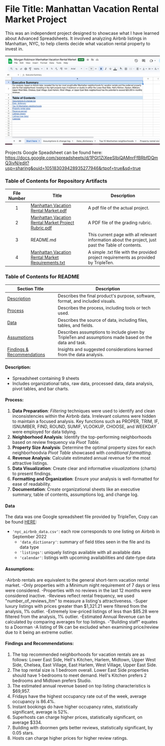 
# File Title: Manhattan Vacation Rental Market Project

This was an independent project designed to showcase what I have learned about Advanced Spreadsheets. It involved analyzing Airbnb listings in Manhattan, NYC, to help clients decide what vacation rental property to invest in.

<img src="https://github.com/robinsonmorgantaylor/Data_Projects_TripleTen/blob/main/Images/Manhattan%20Vacation%20Rental%20Market.JPG">

Projects Google Speadsheet can be found here: https://docs.google.com/spreadsheets/d/1PGt1ZiXeeSIbiQAMnrFfBRbfDQmQ3ivN/edit?usp=sharing&ouid=105183039428935277946&rtpof=true&sd=true

### Table of Contents for Repository Artifacts
| File Number | Title | Description |
| :-----------: | ----------- |----------- |
| 1 | [Manhattan Vacation Rental Market.pdf](https://github.com/robinsonmorgantaylor/Data_Projects_TripleTen/tree/main/Manhattan%20Vacation%20Rental%20Market/Manhattan%20Vacation%20Rental%20Market.pdf) | A pdf file of the actual project. |
| 2 | [Manhattan Vacation Rental Market Project Rubric.pdf](https://github.com/robinsonmorgantaylor/Data_Projects_TripleTen/blob/main/Manhattan%20Vacation%20Rental%20Market/Manhattan%20Vacation%20Rental%20Market%20Project%20Rubric.pdf) | A PDF file of the grading rubric. |
| 3 | README.md | This current page with all relevant information about the project, just past the Table of contents. |
| 4 | [Manhattan Vacation Rental Market Requirements.txt](https://github.com/robinsonmorgantaylor/Data_Projects_TripleTen/blob/main/Manhattan%20Vacation%20Rental%20Market/Manhattan%20Vacation%20Rental%20Market%20Requirements.txt) | A simple .txt file with the provided project requirements as provided by TripleTen. |

### Table of Contents for README
| Section Title | Description |
| ----------- |----------- |
| [Description](https://github.com/robinsonmorgantaylor/Data_projects_TripleTen/tree/main/Manhattan%20Vacation%20Rental%20Market#description) | Describes the final product's purpose, software, format, and included visuals. |
| [Process](https://github.com/robinsonmorgantaylor/Data_projects_TripleTen/tree/main/Manhattan%20Vacation%20Rental%20Market#process) | Describes the process, including tools or tech used. |
| [Data](https://github.com/robinsonmorgantaylor/Data_projects_TripleTen/tree/main/Manhattan%20Vacation%20Rental%20Market#data) | Describes the source of data, including files, tables, and fields. |
| [Assumptions](https://github.com/robinsonmorgantaylor/Data_projects_TripleTen/tree/main/Manhattan%20Vacation%20Rental%20Market#assumptions) | Describes assumptions to include given by TripleTen and assumptions made based on the data and task. |
| [Findings & Recommendations](https://github.com/robinsonmorgantaylor/Data_projects_TripleTen/tree/main/Manhattan%20Vacation%20Rental%20Market#findings-and-recommendations) | Insights and suggested considerations learned from the data analysis. |

#### Description:
- Spreadsheet containing 9 sheets
- Includes organizational tabs, raw data, processed data, data analysis, pivot tables, and bar charts.

#### Process:
1) **Data Preparation**: *Filtering* techniques were used to identify and clean inconsistencies within the Airbnb data. Irrelevant columns were hidden to maintain a focused analysis. Key functions such as PROPER, TRIM, IF, ISNUMBER, FIND, ROUND, SUMIF, VLOOKUP, CHOOSE, and WEEKDAY were employed for data tidying.
2) **Neighborhood Analysis**: Identify the top-performing neighborhoods based on review frequency via *Pivot Table*.
3) **Property Size Analysis**: Determine the optimal property sizes for each neighborhoodvia *Pivot Table* showcased with *conditional formatting*.
4) **Revenue Analysis**: Calculate estimated annual revenue for the most attractive listings.
5) **Data Visualization**: Create clear and informative *visualizations* (charts) to present findings.
6) **Formatting and Organization**: Ensure your analysis is well-formatted for ease of readability.
7) **Documentation**: Create organizational sheets like an executive summary, table of contents, assumptions log, and change log.
 
#### Data
The data was one Google spreadsheet file provided by TripleTen, Copy can be found [HERE](https://docs.google.com/spreadsheets/d/1Z7KNEYs_YtQP57mWXRddPGAI3Sk-tPzLnCsdysCSw_c/edit?usp=sharing):
- `'nyc_airbnb_data.csv'`: each row corresponds to one listing on Airbnb in September 2022
    - `'data_dictionary'`: summary of field titles seen in the file and its data type
    - `'listings'`: uniquely listings available with all available data
    - `'calendar'`: listings with upcoming availabilities and date-type data

#### Assumptions:
-Airbnb rentals are equivalent to the general short-term vacation rental market.
-Only properties with a Minimum night requirement of 7 days or less were considered. 
-Properties with no reviews in the last 12 months were considered inactive.
-Reviews reflect rental frequency, we used "number_of_reviews_ltm" to measure a listing's attractiveness.
-Super luxury listings with prices greater than $1,321.21 were filtered from the analysis, 1% outlier.
-Extremely low-priced listings of less than $85.28 were filtered from the analysis, 1% outlier.
-Estimated Annual Revenue can be calculated by comparing averages for top listings.
-"Building staff" equates to a Doorman
-A listing of 9k can be excluded when examining price/review due to it being an extreme outlier.

#### Findings and Recommendations:
1. The top recommended neighborhoods for vacation rentals are as follows: Lower East Side, Hell's Kitchen, Harlem, Midtown, Upper West Side, Chelsea, East Village, East Harlem, West Village, Upper East Side.	
2. The top rental size is 1 bedroom overall. Lower East Side properties should have 1-bedrooms to meet demand. Hell's Kitchen prefers 2 bedrooms and Midtown prefers Studio.	
3. The estimated annual revenue based on top listing characteristics is $69,957.	
4. Fridays have the highest occupancy rate out of the week, average occupancy is 86.4%.	
5. Instant bookings do have higher occupancy rates, statistically significant, average is 52%.	
6. Superhosts can charge higher prices, statistically significant, on average $334.	
7. Building with doormen gets better reviews, statistically significant, by 0.05 stars.	
8. Hosts can charge higher prices for higher review ratings.	
